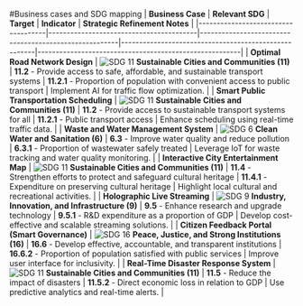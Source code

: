 #Business cases and SDG mapping
| **Business Case**                  | **Relevant SDG**                       | **Target**                                             | **Indicator**                                         | **Strategic Refinement Notes**                          |
|------------------------------------|-----------------------------------------|-------------------------------------------------------|------------------------------------------------------|--------------------------------------------------------|
| **Optimal Road Network Design**    | ![SDG 11](https://github.com/srushtihadimani/portfolio.github.io/blob/main/images/SDG_11.png) **Sustainable Cities and Communities (11)** | **11.2** - Provide access to safe, affordable, and sustainable transport systems | **11.2.1** - Proportion of population with convenient access to public transport | Implement AI for traffic flow optimization.            |
| **Smart Public Transportation Scheduling** | ![SDG 11](https://github.com/srushtihadimani/portfolio.github.io/blob/main/images/SDG_11.png) **Sustainable Cities and Communities (11)** | **11.2** - Provide access to sustainable transport systems for all | **11.2.1** - Public transport access                    | Enhance scheduling using real-time traffic data.       |
| **Waste and Water Management System** | ![SDG 6](https://github.com/srushtihadimani/portfolio.github.io/blob/main/images/SDG_6.png) **Clean Water and Sanitation (6)** | **6.3** - Improve water quality and reduce pollution | **6.3.1** - Proportion of wastewater safely treated | Leverage IoT for waste tracking and water quality monitoring. |
| **Interactive City Entertainment Map** | ![SDG 11](https://github.com/srushtihadimani/portfolio.github.io/blob/main/images/SDG_11.png) **Sustainable Cities and Communities (11)** | **11.4** - Strengthen efforts to protect and safeguard cultural heritage | **11.4.1** - Expenditure on preserving cultural heritage | Highlight local cultural and recreational activities.   |
| **Holographic Live Streaming**     | ![SDG 9](https://github.com/srushtihadimani/portfolio.github.io/blob/main/images/SDG_9.png) **Industry, Innovation, and Infrastructure (9)** | **9.5** - Enhance research and upgrade technology | **9.5.1** - R&D expenditure as a proportion of GDP | Develop cost-effective and scalable streaming solutions. |
| **Citizen Feedback Portal (Smart Governance)** | ![SDG 16](https://github.com/srushtihadimani/portfolio.github.io/blob/main/images/SDG_16.png) **Peace, Justice, and Strong Institutions (16)** | **16.6** - Develop effective, accountable, and transparent institutions | **16.6.2** - Proportion of population satisfied with public services | Improve user interface for inclusivity.                 |
| **Real-Time Disaster Response System** | ![SDG 11](https://github.com/srushtihadimani/portfolio.github.io/blob/main/images/SDG_11.png) **Sustainable Cities and Communities (11)** | **11.5** - Reduce the impact of disasters | **11.5.2** - Direct economic loss in relation to GDP | Use predictive analytics and real-time alerts.          |
